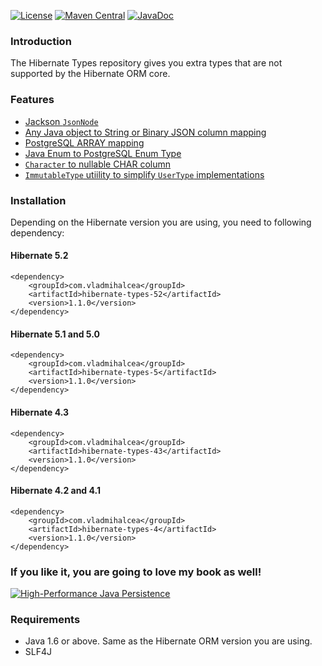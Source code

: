 [![License](https://img.shields.io/github/license/vladmihalcea/hibernate-types.svg)](https://raw.githubusercontent.com/vladmihalcea/hibernate-types/master/LICENSE)
[![Maven Central](https://img.shields.io/maven-central/v/com.vladmihalcea/hibernate-types-parent.svg)](http://search.maven.org/#search%7Cga%7C1%7Cg%3A%22com.vladmihalcea%22)
[![JavaDoc](https://javadoc-emblem.rhcloud.com/doc/com.vladmihalcea/hibernate-types-parent/badge.svg?color=blue)](http://www.javadoc.io/doc/com.vladmihalcea/hibernate-types-52)

### Introduction

The Hibernate Types repository gives you extra types that are not supported by the Hibernate ORM core.

### Features 

* [Jackson `JsonNode`](https://vladmihalcea.com/2017/08/08/how-to-store-schema-less-eav-entity-attribute-value-data-using-json-and-hibernate/)
* [Any Java object to String or Binary JSON column mapping](https://vladmihalcea.com/2016/06/20/how-to-map-json-objects-using-generic-hibernate-types/)
* [PostgreSQL ARRAY mapping](https://vladmihalcea.com/2017/06/21/how-to-map-java-and-sql-arrays-with-jpa-and-hibernate/)
* [Java Enum to PostgreSQL Enum Type](https://vladmihalcea.com/2017/09/19/the-best-way-to-map-an-enum-type-with-jpa-and-hibernate/)
* [`Character` to nullable CHAR column](https://vladmihalcea.com/2016/09/22/how-to-implement-a-custom-basic-type-using-hibernate-usertype/)
* [`ImmutableType` utiility to simplify `UserType` implementations](https://vladmihalcea.com/2016/09/22/how-to-implement-a-custom-basic-type-using-hibernate-usertype/)

### Installation

Depending on the Hibernate version you are using, you need to following dependency:

#### Hibernate 5.2

    <dependency>
        <groupId>com.vladmihalcea</groupId>
        <artifactId>hibernate-types-52</artifactId>
        <version>1.1.0</version>
    </dependency>

#### Hibernate 5.1 and 5.0

    <dependency>
        <groupId>com.vladmihalcea</groupId>
        <artifactId>hibernate-types-5</artifactId>
        <version>1.1.0</version>
    </dependency>
    
#### Hibernate 4.3

    <dependency>
        <groupId>com.vladmihalcea</groupId>
        <artifactId>hibernate-types-43</artifactId>
        <version>1.1.0</version>
    </dependency>

#### Hibernate 4.2 and 4.1

    <dependency>
        <groupId>com.vladmihalcea</groupId>
        <artifactId>hibernate-types-4</artifactId>
        <version>1.1.0</version>
    </dependency>

### If you like it, you are going to love my book as well! 

<a href="https://leanpub.com/high-performance-java-persistence?utm_source=GitHub&utm_medium=banner&utm_campaign=hibernatetypes">
<img src="https://vladmihalcea.files.wordpress.com/2015/11/hpjp_small.jpg" alt="High-Performance Java Persistence">
</a>

### Requirements

* Java 1.6 or above. Same as the Hibernate ORM version you are using.
* SLF4J

